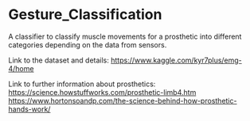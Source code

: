 # Gesture_Classification
A classifier to classify muscle movements for a prosthetic into different categories depending on the data from sensors.

Link to the dataset and details:
https://www.kaggle.com/kyr7plus/emg-4/home

Link to further information about prosthetics:
https://science.howstuffworks.com/prosthetic-limb4.htm
https://www.hortonsoandp.com/the-science-behind-how-prosthetic-hands-work/